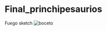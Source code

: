 # Final_princhipesaurios

Fuego sketch
![boceto](https://github.com/gokuru12/Final_princhipesaurios/assets/78062244/94efe973-99b5-4792-b896-49f9b37acc18)
